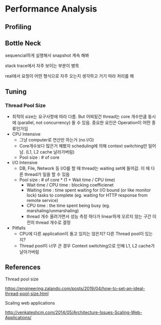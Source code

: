 # Performance Analysis

## Profiling

## Bottle Neck

sequencial하게 실행해서 snapshot 계속 해봐

stack trace에서 자주 보이는 부분이 병목

real에서 요청이 어떤 형식으로 자주 오는지 생각하고 거기 따라 처리를 해

## Tuning

### Thread Pool Size

- 최적의 size는 요구사항에 따라 다름. But 어찌됬건 thread는 core 개수만큼 동시에 (parallel, not concurrency) 돌 수 있음. 중요한 요인은 Operation이 어떤 종류인가임
- CPU Intensive
  - 그냥 computer로 연산만 하는거 (no I/O)
  - Core개수보다 많은거 해봤자 scheduling에 의해 context switching만 일어남. (L1, L2 cache 날라가버림)
  - Pool size : # of core
- I/O Intensive
  - DB, File, Network 등 I/O를 할 때 thread는 waiting set에 들어감. 이 때 다른 thread가 일을 할 수 있음
  - Pool size : # of core * (1 + Wait time / CPU time)
    - Wait time / CPU time : blocking coefficienet
    - Waiting time : time spent waiting for I/O bound (or like monitor lock) tasks to complete (eg. waiting for HTTP response from remote service)
    - CPU time : the time spent being busy (eg. marshaling/unmarshaling)
    - thread 개수 올려가면서 성능 측정 하다가 linear하게 오르지 않는 구간 이전의 thread 개수로 결정
- Pitfalls
  - CPU에 다른 application이 돌고 있지는 않은지? 다른 Thread pool이 있는지?
  - Thread pool이 너무 큰 경우 Context switching으로 인해 L1, L2 cache가 날아가버림


## References

Thread pool size

https://engineering.zalando.com/posts/2019/04/how-to-set-an-ideal-thread-pool-size.html

Scaling web applications

http://venkateshcm.com/2014/05/Architecture-Issues-Scaling-Web-Applications/